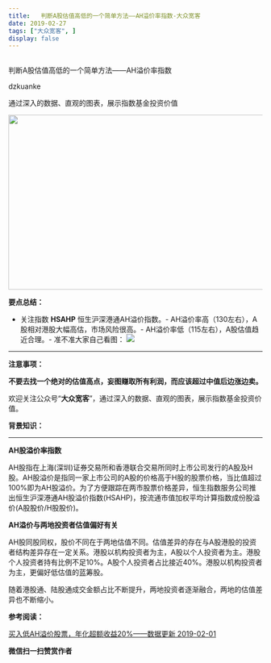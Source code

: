 ```yaml
---
title:   判断A股估值高低的一个简单方法——AH溢价率指数-大众宽客
date: 2019-02-27
tags: ["大众宽客", ]
display: false
---
```



## 



判断A股估值高低的一个简单方法——AH溢价率指数




dzkuanke




通过深入的数据、直观的图表，展示指数基金投资价值


<img class="" data-croporisrc="https://mmbiz.qpic.cn/mmbiz_jpg/PKw3FQPmhIhyJmzACibMmcEOia9rYNBf5TsFDr7s5SID4OCFONBxicnfRZcBlRz45f2LGwiaic2Yic4Oib4QWXqREgNZQ/0?wx_fmt=jpeg" data-cropx1="0" data-cropx2="854" data-cropy1="29.183453237410077" data-cropy2="562.1654676258994" data-ratio="0.6217798594847775" data-s="300,640" src="https://mmbiz.qpic.cn/mmbiz_jpg/PKw3FQPmhIiaDtOclJb0jzMdQwX7Gic2AGbaUMicFs7IL17FW9H9hLAZZ5ibULV8G9EWSl01licPf7wKBPW4hnMPNbg/640?wx_fmt=jpeg" data-type="jpeg" data-w="854" style="width: 556px;height: 347px;"/>



**要点总结：**
- 关注指数 **HSAHP** 恒生沪深港通AH溢价指数。- AH溢价率高（130左右），A股相对港股大幅高估，市场风险很高。- AH溢价率低（115左右），A股估值趋近合理。- 准不准大家自己看图：
**<img class="" data-copyright="0" data-ratio="0.6991676575505351" data-s="300,640" src="https://mmbiz.qpic.cn/mmbiz_png/PKw3FQPmhIiaDtOclJb0jzMdQwX7Gic2AGTB54HIkzdzAVLRM7Es4NG0z8zyTXoh3aYoEzsLGSS7f6tTaVVicTy9w/640?wx_fmt=png" data-type="png" data-w="1682" style="text-align: center;white-space: normal;"/>**

****

**注意事项：**

**不要去找一个绝对的估值高点，妄图赚取所有利润，而应该超过中值后边涨边卖。**



欢迎关注公众号“**大众宽客**”，通过深入的数据、直观的图表，展示指数基金投资价值。



**背景知识：**

****

**AH股溢价率指数**



AH股指在上海(深圳)证券交易所和香港联合交易所同时上市公司发行的A股及H股。AH股溢价是指同一家上市公司的A股的价格高于H股的股票价格，当比值超过100%即为AH股溢价。为了方便跟踪在两市股票价格差异，恒生指数服务公司推出恒生沪深港通AH股溢价指数(HSAHP)，按流通市值加权平均计算指数成份股溢价(A股股价/H股股价)。



**AH溢价与两地投资者估值偏好有关**



AH股同股同权，股价不同在于两地估值不同。估值差异的存在与A股港股的投资者结构差异存在一定关系。港股以机构投资者为主，A股以个人投资者为主。港股个人投资者持有比例不足10%。A股个人投资者占比接近40%。港股以机构投资者为主，更偏好低估值的蓝筹股。



随着港股通、陆股通成交金额占比不断提升，两地投资者逐渐融合，两地的估值差异也不断缩小。



**参考阅读：**

[买入低AH溢价股票，年化超额收益20%——数据更新 2019-02-01](http://mp.weixin.qq.com/s?__biz=MzAwMTc1MDcwNw==&amp;mid=2648273910&amp;idx=1&amp;sn=6212c1e28c0cd147e3edde1d77654e5e&amp;chksm=82f9302ab58eb93c621d1803efe878e3f93a530dd73154798b9a35dddc7ca3dab6c3661cc178&amp;scene=21#wechat_redirect)


**微信扫一扫赞赏作者**